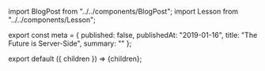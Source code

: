 import BlogPost from "../../components/BlogPost";
import Lesson from "../../components/Lesson";

export const meta = {
  published: false,
  publishedAt: "2019-01-16",
  title: "The Future is Server-Side",
  summary: ""
};

export default ({ children }) => <BlogPost meta={meta}>{children}</BlogPost>;
